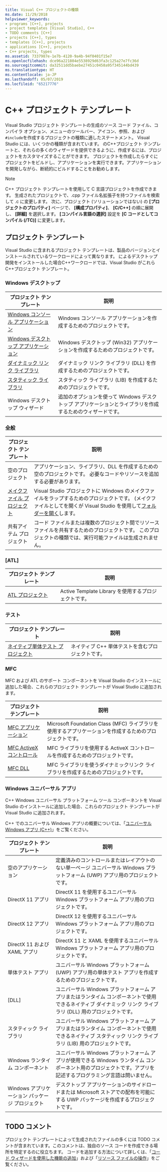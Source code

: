 ```yaml
---
title: Visual C++ プロジェクトの種類
ms.date: 11/29/2018
helpviewer_keywords:
- programs [C++], projects
- project templates [Visual Studio], C++
- TODO comments [C++]
- projects [C++], types
- templates [C++], projects
- applications [C++], projects
- C++ projects, types
ms.assetid: 7337987e-1e7b-4120-9a4b-94f0401f15e7
ms.openlocfilehash: dce96a221804e5538929d63fa3c125a27e7fc36d
ms.sourcegitcommit: da32511dd5baebe27451c0458a95f345144bd439
ms.translationtype: HT
ms.contentlocale: ja-JP
ms.lasthandoff: 05/07/2019
ms.locfileid: "65217776"
---
```

# <a name="c-project-templates"></a>C++ プロジェクト テンプレート

Visual Studio プロジェクト テンプレートの生成のソース コード ファイル、コンパイラ オプション、メニューのツールバー、アイコン、参照、および`#include`を作成するプロジェクトの種類に適したステートメント。 Visual Studio には、いくつかの種類が含まれています。 のC++プロジェクト テンプレートと、それらの多くのウィザードを提供できるように、作成するには、プロジェクトをカスタマイズすることができます。 プロジェクトを作成したらすぐにプロジェクトをビルドし、アプリケーションを実行できます。アプリケーションを開発しながら、断続的にビルドすることをお勧めします。

> [!NOTE]
> C++ プロジェクト テンプレートを使用して C 言語プロジェクトを作成できます。 生成されたプロジェクトで、.cpp ファイル名拡張子を持つファイルを検索して .c に変更します。 次に、プロジェクト (ソリューションではない) の **[プロジェクトのプロパティ]** ページで、 **[構成プロパティ]**、 **[C/C++]** の順に展開し、 **[詳細]** を選択します。 **[コンパイル言語の選択]** 設定を **[C コードとしてコンパイル (/TC)]** に変更します。

## <a name="project-templates"></a>プロジェクト テンプレート

Visual Studio に含まれるプロジェクト テンプレートは、製品のバージョンとインストールされているワークロードによって異なります。 によるデスクトップ開発をインストールした場合C++ワークロードでは、Visual Studio がこれらC++プロジェクト テンプレート。

### <a name="windows-desktop"></a>Windows デスクトップ

|プロジェクト テンプレート|説明|
|----------------------|-----------------------------|
|[Windows コンソール アプリケーション](../../windows/creating-a-console-application.md)|Windows コンソール アプリケーションを作成するためのプロジェクトです。|
|[Windows デスクトップ アプリケーション](../../windows/walkthrough-creating-windows-desktop-applications-cpp.md)|Windows デスクトップ (Win32) アプリケーションを作成するためのプロジェクトです。|
|[ダイナミック リンク ライブラリ](../walkthrough-creating-and-using-a-dynamic-link-library-cpp.md)|ダイナミック リンク ライブラリ (DLL) を作成するためのプロジェクトです。|
|[スタティック ライブラリ](../../windows/walkthrough-creating-and-using-a-static-library-cpp.md)|スタティック ライブラリ (LIB) を作成するためのプロジェクトです。|
|Windows デスクトップ ウィザード|追加のオプションを使って Windows デスクトップ アプリケーションとライブラリを作成するためのウィザードです。|

### <a name="general"></a>全般

|プロジェクト テンプレート|説明|
|----------------------|-----------------------------|
|空のプロジェクト|アプリケーション、ライブラリ、DLL を作成するための空のプロジェクトです。 必要なコードやリソースを追加する必要があります。|
|[メイクファイル プロジェクト](creating-a-makefile-project.md)|Visual Studio プロジェクトに Windows のメイクファイルをラップするためのプロジェクトです。 (メイクファイルとしてを開くが Visual Studio を使用して[フォルダーを開く](../open-folder-projects-cpp.md)します。|
|共有アイテム プロジェクト|コード ファイルまたは複数のプロジェクト間でリソース ファイルを共有するためのプロジェクトです。 このプロジェクトの種類では、実行可能ファイルは生成されません。|

### <a name="atl"></a>[ATL]

|プロジェクト テンプレート|説明|
|----------------------|-----------------------------|
|[ATL プロジェクト](../../atl/reference/creating-an-atl-project.md)|Active Template Library を使用するプロジェクトです。|

### <a name="test"></a>テスト

|プロジェクト テンプレート|説明|
|----------------------|-----------------------------|
|[ネイティブ単体テスト プロジェクト](/visualstudio/test/writing-unit-tests-for-c-cpp-with-the-microsoft-unit-testing-framework-for-cpp)|ネイティブ C++ 単体テストを含むプロジェクトです。|

### <a name="mfc"></a>MFC

MFC および ATL のサポート コンポーネントを Visual Studio のインストールに追加した場合、これらのプロジェクト テンプレートが Visual Studio に追加されます。

|プロジェクト テンプレート|説明|
|----------------------|-----------------------------|
|[MFC アプリケーション](../../mfc/reference/creating-an-mfc-application.md)|Microsoft Foundation Class (MFC) ライブラリを使用するアプリケーションを作成するためのプロジェクトです。|
|[MFC ActiveX コントロール](../../mfc/reference/creating-an-mfc-activex-control.md)|MFC ライブラリを使用する ActiveX コントロールを作成するためのプロジェクトです。|
|[MFC DLL](../../mfc/reference/creating-an-mfc-dll-project.md)|MFC ライブラリを使うダイナミックリンク ライブラリを作成するためのプロジェクトです。|

### <a name="windows-universal-apps"></a>Windows ユニバーサル アプリ

C++ Windows ユニバーサル プラットフォーム ツール コンポーネントを Visual Studio のインストールに追加した場合、これらのプロジェクト テンプレートが Visual Studio に追加されます。

C++ でのユニバーサル Windows アプリの概要については、「[ユニバーサル Windows アプリ (C++)](../../windows/universal-windows-apps-cpp.md)」をご覧ください。

|プロジェクト テンプレート|説明|
|----------------------|-----------------------------|
|空のアプリケーション|定義済みのコントロールまたはレイアウトのない単一ページ ユニバーサル Windows プラットフォーム (UWP) アプリ用のプロジェクトです。|
|DirectX 11 アプリ|DirectX 11 を使用するユニバーサル Windows プラットフォーム アプリ用のプロジェクトです。|
|DirectX 12 アプリ|DirectX 12 を使用するユニバーサル Windows プラットフォーム アプリ用のプロジェクトです。|
|DirectX 11 および XAML アプリ|DirectX 11 と XAML を使用するユニバーサル Windows プラットフォーム アプリ用のプロジェクトです。|
|単体テスト アプリ|ユニバーサル Windows プラットフォーム (UWP) アプリ用の単体テスト アプリを作成するためのプロジェクトです。|
|[DLL]|ユニバーサル Windows プラットフォーム アプリまたはランタイム コンポーネントで使用できるネイティブ ダイナミック リンク ライブラリ (DLL) 用のプロジェクトです。|
|スタティック ライブラリ|ユニバーサル Windows プラットフォーム アプリまたはランタイム コンポーネントで使用できるネイティブ スタティック リンク ライブラリ (LIB) 用のプロジェクトです。|
|Windows ランタイム コンポーネント|ユニバーサル Windows プラットフォーム アプリが使用できる Windows ランタイム コンポーネント用のプロジェクトです。アプリを記述するプログラミング言語は問いません。|
|Windows アプリケーション パッケージ プロジェクト|デスクトップ アプリケーションのサイドロードまたは Microsoft ストアでの配布を可能にする UWP パッケージを作成するプロジェクトです。|

## <a name="todo-comments"></a>TODO コメント

プロジェクト テンプレートによって生成されたファイルの多くには TODO コメントが含まれています。このコメントは、独自のソース コードを作成できる場所を特定するのに役立ちます。 コードを追加する方法について詳しくは、「[コード ウィザードを使用した機能の追加](../../ide/adding-functionality-with-code-wizards-cpp.md)」および「[リソース ファイルの操作](../../windows/working-with-resource-files.md)」をご覧ください。


